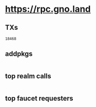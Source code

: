 # https://rpc.gno.land

## TXs
```
18468
```

## addpkgs
```
```

## top realm calls
```
```

## top faucet requesters
```
```

